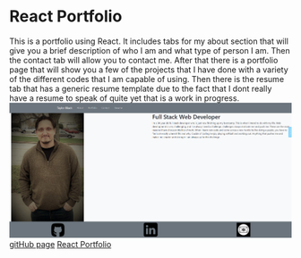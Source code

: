 # React Portfolio
This is a portfolio using React. It includes tabs for my about section that will give you a brief description of who I am and what type of person I am. Then the contact tab will allow you to contact me. After that there is a portfolio page that will show you a few of the projects that I have done with a variety of the different codes that I am capable of using. Then there is the resume tab that has a generic resume template due to the fact that I dont really have a resume to speak of quite yet that is a work in progress.
[![React Portfolio](./src/assets/images/reactScreenShot.png)](https://twfb29.github.io/React_Portfolio/)
[gitHub page](https://github.com/TWFB29/React_Portfolio)
[React Portfolio](https://twfb29.github.io/React_Portfolio/)